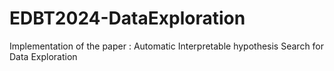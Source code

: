 # EDBT2024-DataExploration
Implementation of the paper : Automatic Interpretable hypothesis Search for Data Exploration
